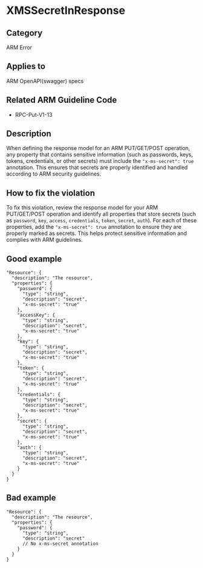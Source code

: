 # XMSSecretInResponse

## Category

ARM Error

## Applies to

ARM OpenAPI(swagger) specs

## Related ARM Guideline Code

- RPC-Put-V1-13

## Description

When defining the response model for an ARM PUT/GET/POST operation, any property that contains sensitive information (such as passwords, keys, tokens, credentials, or other secrets) must include the `"x-ms-secret": true` annotation. This ensures that secrets are properly identified and handled according to ARM security guidelines.

## How to fix the violation

To fix this violation, review the response model for your ARM PUT/GET/POST operation and identify all properties that store secrets (such as `password`, `key`, `access`, `credentials`, `token`, `secret`, `auth`). For each of these properties, add the `"x-ms-secret": true` annotation to ensure they are properly marked as secrets. This helps protect sensitive information and complies with ARM guidelines.

## Good example

```json5
"Resource": {
  "description": "The resource",
  "properties": {
    "password": {
      "type": "string",
      "description": "secret",
      "x-ms-secret": "true"
    },
    "accessKey": {
      "type": "string",
      "description": "secret",
      "x-ms-secret": "true"
    },
    "key": {
      "type": "string",
      "description": "secret",
      "x-ms-secret": "true"
    },
    "token": {
      "type": "string",
      "description": "secret",
      "x-ms-secret": "true"
    },
    "credentials": {
      "type": "string",
      "description": "secret",
      "x-ms-secret": "true"
    },
    "secret": {
      "type": "string",
      "description": "secret",
      "x-ms-secret": "true"
    },
    "auth": {
      "type": "string",
      "description": "secret",
      "x-ms-secret": "true"
    }
  }
}
```

## Bad example

```json5
"Resource": {
  "description": "The resource",
  "properties": {
    "password": {
      "type": "string",
      "description": "secret"
      // No x-ms-secret annotation
    }
  }
}
```